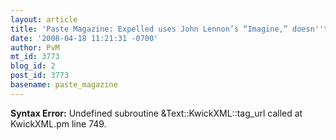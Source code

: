 ```yaml
---
layout: article
title: 'Paste Magazine: Expelled uses John Lennon’s “Imagine,” doesn''t say please'
date: '2008-04-18 11:21:31 -0700'
author: PvM
mt_id: 3773
blog_id: 2
post_id: 3773
basename: paste_magazine
---
```

<p><strong>Syntax Error:</strong> Undefined subroutine &Text::KwickXML::tag_url called at KwickXML.pm line 749.
</p>
